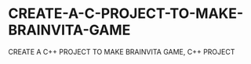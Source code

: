 # CREATE-A-C-PROJECT-TO-MAKE-BRAINVITA-GAME
CREATE A C++ PROJECT TO MAKE BRAINVITA GAME, C++ PROJECT
